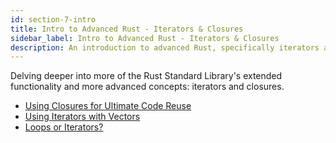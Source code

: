 ```yaml
---
id: section-7-intro
title: Intro to Advanced Rust - Iterators & Closures
sidebar_label: Intro to Advanced Rust - Iterators & Closures
description: An introduction to advanced Rust, specifically iterators and closures.
---
```


Delving deeper into more of the Rust Standard Library's extended functionality and more advanced concepts: iterators and closures.

- [Using Closures for Ultimate Code Reuse](./closures.md)
- [Using Iterators with Vectors](./iterators.md)
- [Loops or Iterators?](./loops-vs-iterators.md)
